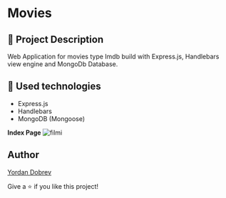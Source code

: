 # Movies
## :pencil: Project Description
Web Application for movies type Imdb build with Express.js, Handlebars view engine and MongoDb Database.

## :hammer: Used technologies
* Express.js
* Handlebars
* MongoDB (Mongoose)

**Index Page**
![filmi](https://user-images.githubusercontent.com/42092212/108628139-d5a5e180-7461-11eb-87f5-006235a67dd6.png)

## Author

[Yordan Dobrev](https://github.com/YordanDobrev97)

Give a :star: if you like this project!
